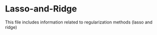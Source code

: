 # Lasso-and-Ridge
This file includes information related to regularization methods (lasso and ridge)
